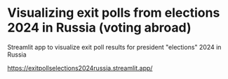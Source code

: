 # Visualizing exit polls from elections 2024 in Russia (voting abroad)

Streamlit app to visualize exit poll results for president "elections" 2024 in Russia

https://exitpollselections2024russia.streamlit.app/
